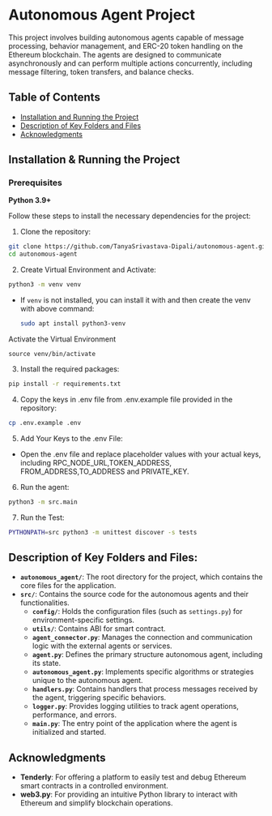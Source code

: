 # Autonomous Agent Project

This project involves building autonomous agents capable of message processing, behavior management, and ERC-20 token handling on the Ethereum blockchain. The agents are designed to communicate asynchronously and can perform multiple actions concurrently, including message filtering, token transfers, and balance checks.

## Table of Contents

- [Installation and Running the Project](#installation)
- [Description of Key Folders and Files](#Description)
- [Acknowledgments](#acknowledgments)

## Installation & Running the Project

### Prerequisites

**Python 3.9+**


Follow these steps to install the necessary dependencies for the project:

1. Clone the repository:

```bash
git clone https://github.com/TanyaSrivastava-Dipali/autonomous-agent.git
cd autonomous-agent
```
2. Create Virtual Environment and Activate:

```bash
python3 -m venv venv
```
   - If `venv` is not installed, you can install it with and then create the venv with above command:
     ```bash
     sudo apt install python3-venv
     ```
 Activate the Virtual Environment
```
source venv/bin/activate
```

3. Install the required packages:

```bash
pip install -r requirements.txt
```

4. Copy the keys in .env file from .env.example file provided in the repository:
```bash
cp .env.example .env
```

5. Add Your Keys to the .env File:


  - Open the .env file and replace placeholder values with your actual keys, including RPC_NODE_URL,TOKEN_ADDRESS, FROM_ADDRESS,TO_ADDRESS and PRIVATE_KEY.


6. Run the agent:

```bash
python3 -m src.main
```
7. Run the Test:

```bash
PYTHONPATH=src python3 -m unittest discover -s tests
```

## Description of Key Folders and Files:

- **`autonomous_agent/`**: The root directory for the project, which contains the core files for the application.
- **`src/`**: Contains the source code for the autonomous agents and their functionalities.
  - **`config/`**: Holds the configuration files (such as `settings.py`) for environment-specific settings.
  - **`utils/`**: Contains ABI for smart contract.
  - **`agent_connector.py`**: Manages the connection and communication logic with the external agents or services.
  - **`agent.py`**: Defines the primary structure autonomous agent, including its state.
  - **`autonomous_agent.py`**: Implements specific algorithms or strategies unique to the autonomous agent.
  - **`handlers.py`**: Contains handlers that process messages received by the agent, triggering specific behaviors.
  - **`logger.py`**: Provides logging utilities to track agent operations, performance, and errors.
  - **`main.py`**: The entry point of the application where the agent is initialized and started.
<!-- - **`tests/`**: Directory for unit tests, including tests for agent behaviors and interactions.
  - **`test_autonomous_agent.py`**: Contains test cases that verify the functionality and behavior of the autonomous agent. -->
  
## Acknowledgments

- **Tenderly**: For offering a platform to easily test and debug Ethereum smart contracts in a controlled environment.
- **web3.py**: For providing an intuitive Python library to interact with Ethereum and simplify blockchain operations.
